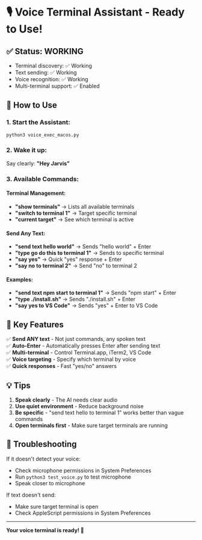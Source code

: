 # 🎙️ Voice Terminal Assistant - Ready to Use!

## ✅ Status: WORKING
- Terminal discovery: ✅ Working
- Text sending: ✅ Working  
- Voice recognition: ✅ Working
- Multi-terminal support: ✅ Enabled

## 🚀 How to Use

### 1. Start the Assistant:
```bash
python3 voice_exec_macos.py
```

### 2. Wake it up:
Say clearly: **"Hey Jarvis"**

### 3. Available Commands:

#### Terminal Management:
- **"show terminals"** → Lists all available terminals
- **"switch to terminal 1"** → Target specific terminal
- **"current target"** → See which terminal is active

#### Send Any Text:
- **"send text hello world"** → Sends "hello world" + Enter
- **"type go do this to terminal 1"** → Sends to specific terminal
- **"say yes"** → Quick "yes" response + Enter
- **"say no to terminal 2"** → Send "no" to terminal 2

#### Examples:
- **"send text npm start to terminal 1"** → Sends "npm start" + Enter
- **"type ./install.sh"** → Sends "./install.sh" + Enter  
- **"say yes to VS Code"** → Sends "yes" + Enter to VS Code

## 🎯 Key Features

✅ **Send ANY text** - Not just commands, any spoken text  
✅ **Auto-Enter** - Automatically presses Enter after sending text  
✅ **Multi-terminal** - Control Terminal.app, iTerm2, VS Code  
✅ **Voice targeting** - Specify which terminal by voice  
✅ **Quick responses** - Fast "yes/no" answers  

## 💡 Tips

1. **Speak clearly** - The AI needs clear audio
2. **Use quiet environment** - Reduce background noise
3. **Be specific** - "send text hello to terminal 1" works better than vague commands
4. **Open terminals first** - Make sure target terminals are running

## 🔧 Troubleshooting

If it doesn't detect your voice:
- Check microphone permissions in System Preferences
- Run `python3 test_voice.py` to test microphone
- Speak closer to microphone

If text doesn't send:
- Make sure target terminal is open
- Check AppleScript permissions in System Preferences

---

**Your voice terminal is ready! 🎉**